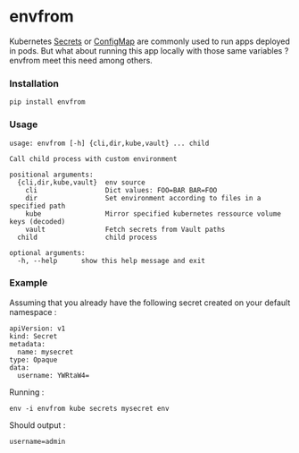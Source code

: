 # envfrom

Kubernetes [Secrets](https://kubernetes.io/docs/concepts/configuration/secret/) or [ConfigMap](https://kubernetes.io/docs/tasks/configure-pod-container/configure-pod-configmap/#create-a-configmap) are commonly used to run apps deployed in pods.
But what about running this app locally with those same variables ? envfrom meet this need among others.

### Installation
    pip install envfrom

### Usage

    usage: envfrom [-h] {cli,dir,kube,vault} ... child
    
	Call child process with custom environment
	
	positional arguments:
	  {cli,dir,kube,vault}  env source
	    cli                 Dict values: FOO=BAR BAR=FOO
	    dir                 Set environment according to files in a specified path
	    kube                Mirror specified kubernetes ressource volume keys (decoded)
	    vault               Fetch secrets from Vault paths
	  child                 child process

	optional arguments:
	  -h, --help      show this help message and exit

### Example
Assuming that you already have the following secret created on your default namespace :

    
	apiVersion: v1
	kind: Secret
	metadata:
	  name: mysecret
	type: Opaque
	data:
	  username: YWRtaW4=
	
Running :

    env -i envfrom kube secrets mysecret env

Should output :

    username=admin


